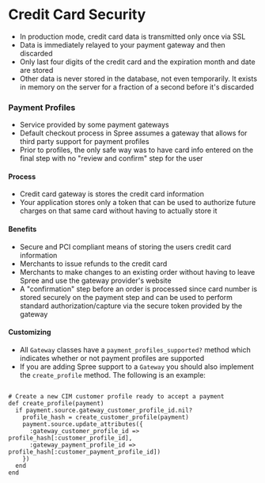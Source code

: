 # Credit Card Security

* In production mode, credit card data is transmitted only once via SSL
* Data is immediately relayed to your payment gateway and then discarded
* Only last four digits of the credit card and the expiration month and date are stored
* Other data is never stored in the database, not even temporarily. It exists in memory on the 
server for a fraction of a second before it's discarded

### Payment Profiles
* Service provided by some payment gateways
* Default checkout process in Spree assumes a gateway that allows for third party support for 
payment profiles
* Prior to profiles, the only safe way was to have card info entered on the final step with no
"review and confirm" step for the user

#### Process
* Credit card gateway is stores the credit card information
* Your application stores only a token that can be used to authorize future charges on that same 
card without having to actually store it

#### Benefits
* Secure and PCI compliant means of storing the users credit card information 
* Merchants to issue refunds to the credit card
* Merchants to make changes to an existing order without having to leave Spree and use the 
gateway provider's website
* A "confirmation" step before an order is processed since card number is stored 
securely on the payment step and can be used to perform standard authorization/capture via
the secure token provided by the gateway

#### Customizing
* All `Gateway` classes have a `payment_profiles_supported?` method which indicates whether or 
not payment profiles are supported
* If you are adding Spree support to a `Gateway` you should also implement the `create_profile` 
method. The following is an example:
```

# Create a new CIM customer profile ready to accept a payment
def create_profile(payment)
  if payment.source.gateway_customer_profile_id.nil?
    profile_hash = create_customer_profile(payment)
    payment.source.update_attributes({
      :gateway_customer_profile_id => profile_hash[:customer_profile_id],
      :gateway_payment_profile_id => profile_hash[:customer_payment_profile_id])
    })
  end
end
```
